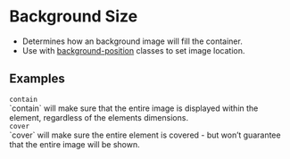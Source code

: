 # Background Size

* Determines how an background image will fill the container.
* Use with [background-position](#background-position) classes to set image location.

## Examples

<div class="pa3 ba b-gray-300 mb4">
    <div class="tp-grid">
        <div class="tp-col tp-col--12 tp-col--sm-6 mb3 s:mb0">
            <div class="h5 contain ba b-gray" style="background-image:url(https://placebear.com/420/320?image=2);background-repeat:no-repeat"></div>
            <code class="mt1 clipboard">contain</code>
            <div class-"tp-body-2">`contain` will make sure that the entire image is displayed within the element, regardless of the elements dimensions.</div>
        </div>
        <div class="tp-col tp-col--12 tp-col--sm-6">
            <div class="h5 cover ba b-gray" style="background-image:url(https://placebear.com/420/320?image=2);background-repeat:no-repeat"></div>
            <code class="mt1 clipboard">cover</code>
            <div class-"tp-body-2">`cover` will make sure the entire element is covered - but won’t guarantee that the entire image will be shown.</div>
        </div>
    </div>
</div>
